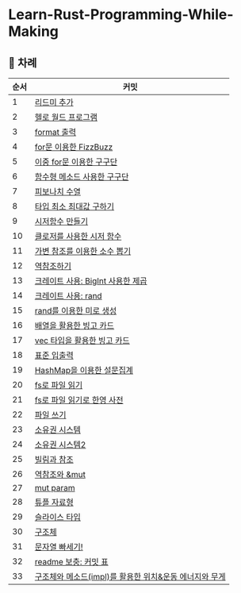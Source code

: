 # Learn-Rust-Programming-While-Making

## 📕 차례
|순서|커밋|
|---|---|
|1|[리드미 추가](https://github.com/DennisYun/Learn-Rust-Programming-While-Making/commit/e2be9d48eb471e4cbe0f4f910cba84b2deaabf4f)|
|2|[헬로 월드 프로그램](https://github.com/DennisYun/Learn-Rust-Programming-While-Making/commit/c775d55e240114aa4a19a3a9bdd968d0ef3a39dc)|
|3|[format 출력](https://github.com/DennisYun/Learn-Rust-Programming-While-Making/commit/02ceb4c1f4a033407ead4508a2018a64b7f2ba38)|
|4|[for문 이용한 FizzBuzz](https://github.com/DennisYun/Learn-Rust-Programming-While-Making/commit/18c2b2f047de8192c9f9841988ff56cfc15bf649)|
|5|[이중 for문 이용한 구구단](https://github.com/DennisYun/Learn-Rust-Programming-While-Making/commit/12a7df6adb0b964a9878d7cb0c2ba110351e8ef5)|
|6|[함수형 메소드 사용한 구구단](https://github.com/DennisYun/Learn-Rust-Programming-While-Making/commit/d40b4b65fd1b4f28dc8c1a4f2021f5775df84b1b)|
|7|[피보나치 수열](https://github.com/DennisYun/Learn-Rust-Programming-While-Making/commit/8bb3b6864156faa03e68e54cf2e8a600168c2791)|
|8|[타입 최소 최대값 구하기](https://github.com/DennisYun/Learn-Rust-Programming-While-Making/commit/08873bb82581b4dae1d786dac52a356bb9b63c73)|
|9|[시저함수 만들기](https://github.com/DennisYun/Learn-Rust-Programming-While-Making/commit/5f925bfafb6cddb1db6406329ffc65d4ff0786b1)|
|10|[클로저를 사용한 시저 함수](https://github.com/DennisYun/Learn-Rust-Programming-While-Making/commit/9f6bc28432a83055e43a4ce41c302fcba617f8ff)|
|11|[가변 참조를 이용한 소수 뽑기](https://github.com/DennisYun/Learn-Rust-Programming-While-Making/commit/4a38aff2f6c8659caf842f2f6365fe36d140ebda)|
|12|[역참조하기](https://github.com/DennisYun/Learn-Rust-Programming-While-Making/commit/f205c9c9d5de6477ac096cc99d45b80a1d3d389c)|
|13|[크레이트 사용: BigInt 사용한 제곱](https://github.com/DennisYun/Learn-Rust-Programming-While-Making/commit/04f44733aacb4531f70662973a090843ea526c8b)|
|14|[크레이트 사용: rand](https://github.com/DennisYun/Learn-Rust-Programming-While-Making/commit/ed09ca2864fa99f3b9d4e39e099fd4c83cb028d3)|
|15|[rand를 이용한 미로 생성](https://github.com/DennisYun/Learn-Rust-Programming-While-Making/commit/2a877f283d86ff6b012186941cb7ef9d26dbb966)|
|16|[배열을 활용한 빙고 카드](https://github.com/DennisYun/Learn-Rust-Programming-While-Making/commit/ac660fd11ce70813ebe8796522090bc06dcb54ac)|
|17|[vec 타입을 활용한 빙고 카드](https://github.com/DennisYun/Learn-Rust-Programming-While-Making/commit/d66dce6dd36afb17bb9cd040260b90398c2013e5)|
|18|[표준 입출력](https://github.com/DennisYun/Learn-Rust-Programming-While-Making/commit/feba897a51a924db2ae125738eee3f1edb1a526b)|
|19|[HashMap을 이용한 설문집계](https://github.com/DennisYun/Learn-Rust-Programming-While-Making/commit/e6412f9f17995c6a88e45591e8f942e4c5b5acbb)|
|20|[fs로 파일 읽기](https://github.com/DennisYun/Learn-Rust-Programming-While-Making/commit/ddf8c13ba1a60cf9654662d7c5f0e6f296136b73)|
|21|[fs로 파일 읽기로 한영 사전](https://github.com/DennisYun/Learn-Rust-Programming-While-Making/commit/e1bec46efc39c1eb35cf801e3487196f56b98863)|
|22|[파일 쓰기](https://github.com/DennisYun/Learn-Rust-Programming-While-Making/commit/f0f2dc97daa1bebd866842f023c89aa6ec498b49)|
|23|[소유권 시스템](https://github.com/DennisYun/Learn-Rust-Programming-While-Making/commit/aba2410dc0c0dbc72fabdb5f0fbdf4d0d1ca2c29)|
|24|[소유권 시스템2](https://github.com/DennisYun/Learn-Rust-Programming-While-Making/commit/9db74897d5b8bbcfee521147d732a191af6275f0)|
|25|[빌림과 참조](https://github.com/DennisYun/Learn-Rust-Programming-While-Making/commit/6f6c75a9945afa53ccd0ae3998be418b5efd5c08)|
|26|[역참조와 &mut](https://github.com/DennisYun/Learn-Rust-Programming-While-Making/commit/7ee1b922bbbe39f1971cbddfdb0fd777b9726508)|
|27|[mut param](https://github.com/DennisYun/Learn-Rust-Programming-While-Making/commit/e140a8c2c630e19cbe340b4658ebfb8a1811f8e0)|
|28|[튜플 자료형](https://github.com/DennisYun/Learn-Rust-Programming-While-Making/commit/ff43e4ed7159f0b9f1130eab043590e8545db33b)|
|29|[슬라이스 타입](https://github.com/DennisYun/Learn-Rust-Programming-While-Making/commit/421ab5d4c78d6315694921b22f07336b821e9750)|
|30|[구조체](https://github.com/DennisYun/Learn-Rust-Programming-While-Making/commit/aea193ed2850051d3cd6354f97f23d20289f8045)|
|31|[문자열 빠세기!](https://github.com/DennisYun/Learn-Rust-Programming-While-Making/commit/12d116c53b7cd3ded5edeee1de40d6c5df9002b4)|
|32|[readme 보충: 커밋 표](https://github.com/DennisYun/Learn-Rust-Programming-While-Making/commit/3b8522e131e75e74aa6237082fc357e0000837c8)|
|33|[구조체와 메소드(impl)를 활용한 위치&운동 에너지와 무게](https://github.com/DennisYun/Learn-Rust-Programming-While-Making/commit/4742f0763aaf20b0b86d5ad8b81aaaf9288cc760)|
